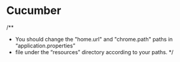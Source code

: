 # Cucumber
/**
* You should change the "home.url" and "chrome.path" paths in “application.properties” 
* file under the “resources” directory according to your paths.
*/
